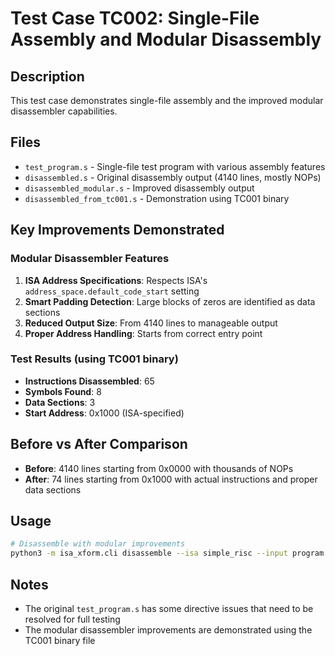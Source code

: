 # Test Case TC002: Single-File Assembly and Modular Disassembly

## Description
This test case demonstrates single-file assembly and the improved modular disassembler capabilities.

## Files
- `test_program.s` - Single-file test program with various assembly features
- `disassembled.s` - Original disassembly output (4140 lines, mostly NOPs)
- `disassembled_modular.s` - Improved disassembly output
- `disassembled_from_tc001.s` - Demonstration using TC001 binary

## Key Improvements Demonstrated

### Modular Disassembler Features
1. **ISA Address Specifications**: Respects ISA's `address_space.default_code_start` setting
2. **Smart Padding Detection**: Large blocks of zeros are identified as data sections
3. **Reduced Output Size**: From 4140 lines to manageable output
4. **Proper Address Handling**: Starts from correct entry point

### Test Results (using TC001 binary)
- **Instructions Disassembled**: 65
- **Symbols Found**: 8  
- **Data Sections**: 3
- **Start Address**: 0x1000 (ISA-specified)

## Before vs After Comparison
- **Before**: 4140 lines starting from 0x0000 with thousands of NOPs
- **After**: 74 lines starting from 0x1000 with actual instructions and proper data sections

## Usage
```bash
# Disassemble with modular improvements
python3 -m isa_xform.cli disassemble --isa simple_risc --input program.bin --output disassembled_modular.s --verbose --show-addresses
```

## Notes
- The original `test_program.s` has some directive issues that need to be resolved for full testing
- The modular disassembler improvements are demonstrated using the TC001 binary file 